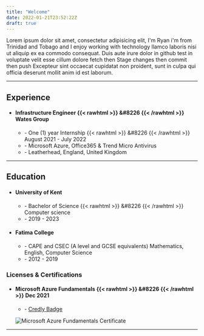 ```yaml
---
title: "Welcome"
date: 2022-01-21T23:52:22Z
draft: true
---
```

Lorem ipsum dolor sit amet, consectetur adipisicing elit, I'm Ryan i'm from Trinidad and Tobago and I enjoy working with technology llamco laboris nisi ut aliquip ex ea commodo consequat. Duis aute irure dolor in github test in voluptate velit esse cillum dolore fetch then Stage changes then commit then push Excepteur sint occaecat cupidatat non proident, sunt in culpa qui officia deserunt mollit anim id est laborum.

***
## Experience  
  - #### Infrastructure Engineer {{< rawhtml >}} &#8226 {{< /rawhtml >}} Wates Group
    - \- One (1) year Internship {{< rawhtml >}} &#8226 {{< /rawhtml >}} August 2021 - July 2022
    - \- Microsoft Azure, Office365 & Trend Micro Antivirus
    - \- Leatherhead, England, United Kingdom

***
## Education
  - #### University of Kent
    - \- Bachelor of Science {{< rawhtml >}} &#8226 {{< /rawhtml >}} Computer science
    - \- 2019 - 2023
  - #### Fatima College
    - \- CAPE and CSEC (A level and GCSE equivalents) Mathematics, English, Computer Science
    - \- 2012 - 2019  
### Licenses & Certifications
  - #### Microsoft Azure Fundamentals {{< rawhtml >}} &#8226 {{< /rawhtml >}} Dec 2021
    - \- [Credly Badge](https://www.credly.com/badges/eccec3b3-a3e9-40a0-8567-9ab518bf167f/public_url)

     ![Microsoft Azure Fundamentals Certificate](/images/microsoft-certified-azure-fundamentals.png)

***
